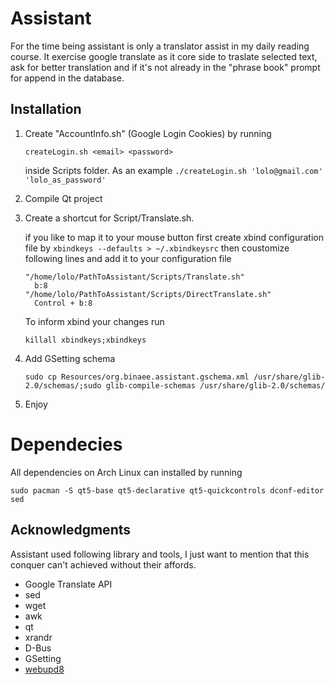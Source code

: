 # Assistant
For the time being assistant is only a translator assist in my daily reading course.
It exercise google translate as it core side to traslate selected text, ask for better translation and if it's not already in the "phrase book" prompt for append in the database.

## Installation
1. Create "AccountInfo.sh" (Google Login Cookies) by running

	```
	createLogin.sh <email> <password>
	```
	
	inside Scripts folder. As an example `./createLogin.sh 'lolo@gmail.com' 'lolo_as_password'`

2. Compile Qt project
3. Create a shortcut for Script/Translate.sh. 

	if you like to map it to your mouse button first create xbind configuration file by
	`xbindkeys --defaults > ~/.xbindkeysrc`
	then coustomize following lines and add it to your configuration file
	
	```
	"/home/lolo/PathToAssistant/Scripts/Translate.sh"
	  b:8
	"/home/lolo/PathToAssistant/Scripts/DirectTranslate.sh"
	  Control + b:8
	```
	
	To inform xbind your changes run
	
	`killall xbindkeys;xbindkeys`
	
4. Add GSetting schema
	```
	sudo cp Resources/org.binaee.assistant.gschema.xml /usr/share/glib-2.0/schemas/;sudo glib-compile-schemas /usr/share/glib-2.0/schemas/
	```
5. Enjoy

# Dependecies
All dependencies on Arch Linux can installed by running
```
sudo pacman -S qt5-base qt5-declarative qt5-quickcontrols dconf-editor sed
```

## Acknowledgments
Assistant used following library and tools, I just want to mention that this conquer can't achieved without their affords.
- Google Translate API
- sed
- wget
- awk
- qt
- xrandr
- D-Bus
- GSetting
- [webupd8](http://www.webupd8.org/2016/03/translate-any-text-you-select-on-your.html)
